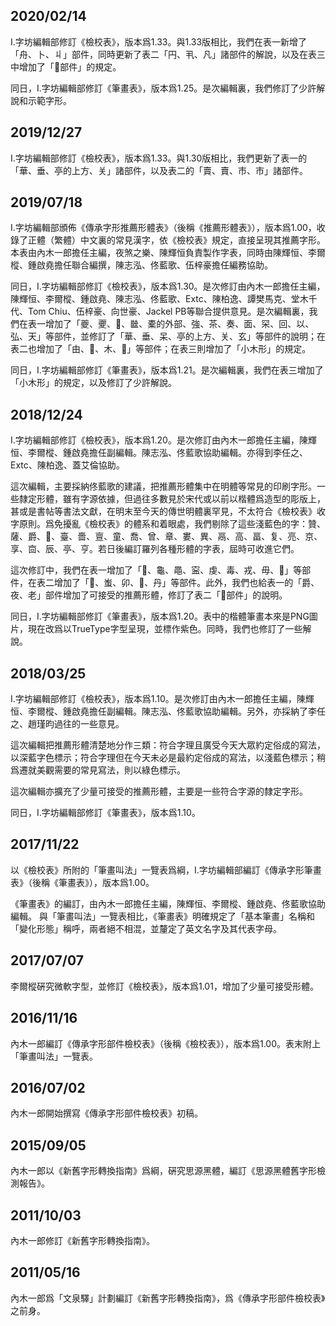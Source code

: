 ## 2020/02/14

I.字坊編輯部修訂《檢校表》，版本爲1.33。與1.33版相比，我們在表一新增了「舟、卜、丩」部件，同時更新了表二「円、丮、凡」諸部件的解說，以及在表三中增加了「𧰨部件」的規定。

同日，I.字坊編輯部修訂《筆畫表》，版本爲1.25。是次編輯裏，我們修訂了少許解說和示範字形。

## 2019/12/27

I.字坊編輯部修訂《檢校表》，版本爲1.33。與1.30版相比，我們更新了表一的「華、垂、亭的上方、关」諸部件，以及表二的「賣、𧶠、市、市」諸部件。

## 2019/07/18

I.字坊編輯部頒佈《傳承字形推薦形體表》（後稱《推薦形體表》），版本爲1.00，收錄了正體（繁體）中文裏的常見漢字，依《檢校表》規定，直接呈現其推薦字形。本表由內木一郎擔任主編，夜煞之樂、陳輝恒負責製作字表，同時由陳輝恒、李爾樅、鍾啟堯擔任聯合編撰，陳志泓、佟藍歌、伍梓豪擔任編務協助。

同日，I.字坊編輯部修訂《檢校表》，版本爲1.30。是次修訂由內木一郎擔任主編，陳輝恒、李爾樅、鍾啟堯、陳志泓、佟藍歌、Extc、陳柏逸、譚樊馬克、堂木千代、Tom Chiu、伍梓豪、向世豪、Jackel PB等聯合提供意見。是次編輯裏，我們在表一增加了「夔、夒、𢇍、㡭、橐的外部、強、茶、奏、面、罙、回、以、弘、天」等部件，並修訂了「華、垂、呆、亭的上方、关、玄」等部件的說明；在表二也增加了「由、𠙹、木、𣎳」等部件；在表三則增加了「小木形」的規定。

同日，I.字坊編輯部修訂《筆畫表》，版本爲1.21。是次編輯裏，我們在表三增加了「小木形」的規定，以及修訂了少許解說。

## 2018/12/24

I.字坊編輯部修訂《檢校表》，版本爲1.20。是次修訂由內木一郎擔任主編，陳輝恒、李爾樅、鍾啟堯擔任副編輯。陳志泓、佟藍歌協助編輯。亦得到李任之、Extc、陳柏逸、蓋艾倫協助。

這次編輯，主要採納佟藍歌的建議，把推薦形體集中在明體等常見的印刷字形。一些隸定形體，雖有字源依據，但過往多數見於宋代或以前以楷體爲造型的彫版上，甚或是書帖等書法文獻，在明末至今天的傳世明體裏罕見，不太符合《檢校表》收字原則。爲免擾亂《檢校表》的體系和着眼處，我們剔除了這些淺藍色的字：贊、薩、爵、𩫏、臺、嗇、亶、童、喬、曾、章、婁、異、鬲、高、畐、复、亮、京、享、㐭、辰、亭、亨。若日後編訂羅列各種形體的字表，屆時可收進它們。

這次修訂中，我們在表一增加了「𬟏、龜、黽、寍、虔、毒、戎、毋、𣥂」等部件，在表二增加了「𧈪、蚩、卯、𠨍、丹」等部件。此外，我們也給表一的「爵、夜、老」部件增加了可接受的推薦形體，修訂了表二「𠘧部件」的說明。

同日，I.字坊編輯部修訂《筆畫表》，版本爲1.20。表中的楷體筆畫本來是PNG圖片，現在改爲以TrueType字型呈現，並標作紫色。同時，我們也修訂了一些解說。

## 2018/03/25

I.字坊編輯部修訂《檢校表》，版本爲1.10。是次修訂由內木一郎擔任主編，陳輝恒、李爾樅、鍾啟堯擔任副編輯。陳志泓、佟藍歌協助編輯。另外，亦採納了李任之、趙瑾昀過往的一些意見。

這次編輯把推薦形體清楚地分作三類：符合字理且廣受今天大眾約定俗成的寫法，以深藍字色標示；符合字理但在今天未必是最約定俗成的寫法，以淺藍色標示；稍爲遷就美觀需要的常見寫法，則以綠色標示。

這次編輯亦擴充了少量可接受的推薦形體，主要是一些符合字源的隸定字形。

同日，I.字坊編輯部修訂《筆畫表》，版本爲1.10。

## 2017/11/22

以《檢校表》所附的「筆畫叫法」一覽表爲綱，I.字坊編輯部編訂《傳承字形筆畫表》（後稱《筆畫表》），版本爲1.00。

《筆畫表》的編訂，由內木一郎擔任主編，陳輝恒、李爾樅、鍾啟堯、佟藍歌協助編輯。
與「筆畫叫法」一覽表相比，《筆畫表》明確規定了「基本筆畫」名稱和「變化形態」稱呼，兩者絕不相混，並釐定了英文名字及其代表字母。

## 2017/07/07

李爾樅硏究微軟字型，並修訂《檢校表》，版本爲1.01，增加了少量可接受形體。

## 2016/11/16

內木一郎編訂《傳承字形部件檢校表》（後稱《檢校表》），版本爲1.00。表末附上「筆畫叫法」一覽表。

## 2016/07/02

內木一郎開始撰寫《傳承字形部件檢校表》初稿。

## 2015/09/05

內木一郎以《新舊字形轉換指南》爲綱，硏究思源黑體，編訂《思源黑體舊字形檢測報告》。

## 2011/10/03

內木一郎修訂《新舊字形轉換指南》。

## 2011/05/16

內木一郎爲「文泉驛」計劃編訂《新舊字形轉換指南》，爲《傳承字形部件檢校表》之前身。
